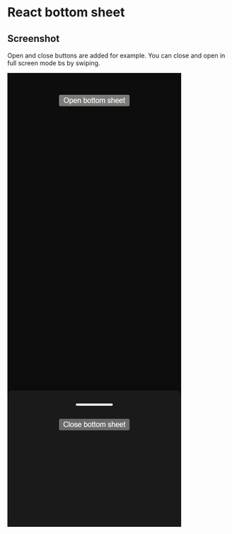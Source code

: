 # React bottom sheet

## Screenshot

Open and close buttons are added for example.
You can close and open in full screen mode bs by swiping.

![screenshot](/assets/screenshot.png)